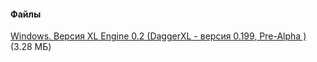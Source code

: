#### Файлы
[Windows. Версия XL Engine 0.2 (DaggerXL - версия 0.199, Pre-Alpha )](/files/XL_Engine_Release_02.zip) (3.28 МБ)

